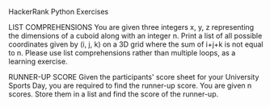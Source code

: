 HackerRank Python Exercises

LIST COMPREHENSIONS
You are given three integers x, y, z representing the dimensions of a cuboid along with an integer n. Print a list of all possible coordinates given by (i, j, k)  on a 3D grid where the sum of i+j+k  is not equal to n. Please use list comprehensions rather than multiple loops, as a learning exercise.

RUNNER-UP SCORE
Given the participants' score sheet for your University Sports Day, you are required to find the runner-up score. You are given n scores. Store them in a list and find the score of the runner-up.
